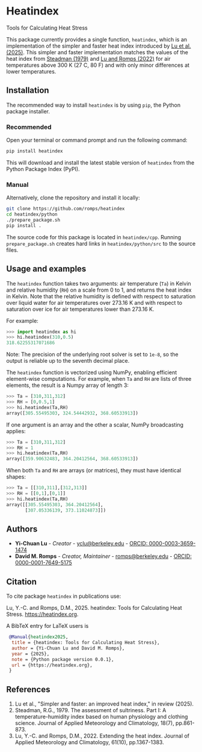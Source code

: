 # Heatindex
Tools for Calculating Heat Stress

This package currently provides a single function, `heatindex`, which is an implementation of the simpler and faster heat index introduced by [Lu et al. (2025)](#lu2025). This simpler and faster implementation matches the values of the heat index from [Steadman (1979)](#steadman1979) and [Lu and Romps (2022)](#lu2022) for air temperatures above 300 K (27 C, 80 F) and with only minor differences at lower temperatures.


## Installation

The recommended way to install `heatindex` is by using `pip`, the Python package installer.

### Recommended

Open your terminal or command prompt and run the following command:

```bash
pip install heatindex
```

This will download and install the latest stable version of `heatindex` from the Python Package Index (PyPI).

### Manual

Alternatively, clone the repository and install it locally:

```bash
git clone https://github.com/romps/heatindex
cd heatindex/python
./prepare_package.sh
pip install .
```

The source code for this package is located in `heatindex/cpp`. Running `prepare_package.sh` creates hard links in `heatindex/python/src` to the source files.



## Usage and examples

The `heatindex` function takes two arguments: air temperature (`Ta`) in Kelvin and relative humidity (`RH`) on a scale from 0 to 1, and returns the heat index in Kelvin. Note that the relative humidity is defined with respect to saturation over liquid water for air temperatures over 273.16 K and with respect to saturation over ice for air temperatures lower than 273.16 K.


For example:

```python
>>> import heatindex as hi
>>> hi.heatindex(310,0.5)
318.62255317071686
```

Note: The precision of the underlying root solver is set to `1e-8`, so the output is reliable up to the seventh decimal place.

The `heatindex` function is vectorized using NumPy, enabling efficient element-wise computations. For example, when `Ta` and `RH` are lists of three elements, the result is a Numpy array of length 3:

```python
>>> Ta = [310,311,312]
>>> RH = [0,0.5,1]
>>> hi.heatindex(Ta,RH)
array([305.55495303, 324.54442932, 368.60533913])
```

If one argument is an array and the other a scalar, NumPy broadcasting applies:

```python
>>> Ta = [310,311,312]
>>> RH = 1
>>> hi.heatindex(Ta,RH)
array([359.90632483, 364.20412564, 368.60533913])
```

When both `Ta` and `RH` are arrays (or matrices), they must have identical shapes:

```python
>>> Ta = [[310,311],[312,313]]
>>> RH = [[0,1],[0,1]]
>>> hi.heatindex(Ta,RH)
array([[305.55495303, 364.20412564],
       [307.05336139, 373.11024873]])
```

## Authors

* **Yi-Chuan Lu** - *Creator* - [yclu@berkeley.edu](mailto:yclu@berkeley.edu) - [ORCID: 0000-0003-3659-1474](https://orcid.org/0000-0003-3659-1474)
* **David M. Romps** - *Creator, Maintainer* - [romps@berkeley.edu](mailto:romps@berkeley.edu) - [ORCID: 0000-0001-7649-5175](https://orcid.org/0000-0001-7649-5175)



## Citation

To cite package `heatindex` in publications use:

 Lu, Y.-C. and Romps, D.M., 2025. heatindex: Tools for Calculating Heat Stress.
 <https://heatindex.org>.

A BibTeX entry for LaTeX users is
```bibtex
 @Manual{heatindex2025,
  title = {heatindex: Tools for Calculating Heat Stress},
  author = {Yi-Chuan Lu and David M. Romps},
  year = {2025},
  note = {Python package version 0.0.1},
  url = {https://heatindex.org},
 }
```


## References

<a id="lu2025"></a>
1. Lu et al., "Simpler and faster: an improved heat index," in review (2025).
<a id="steadman1979"></a>
2. Steadman, R.G., 1979. The assessment of sultriness. Part I: A temperature-humidity index based on human physiology and clothing science. Journal of Applied Meteorology and Climatology, 18(7), pp.861-873.
<a id="lu2022"></a>
3. Lu, Y.-C. and Romps, D.M., 2022. Extending the heat index. Journal of Applied Meteorology and Climatology, 61(10), pp.1367-1383.
